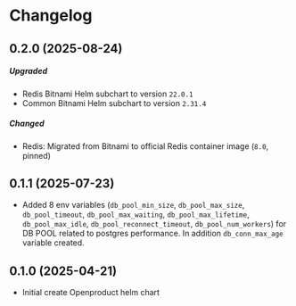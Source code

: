 
# Changelog

## 0.2.0 (2025-08-24)
##### Upgraded 
- Redis Bitnami Helm subchart to version `22.0.1`
- Common Bitnami Helm subchart to version `2.31.4`
##### Changed
- Redis: Migrated from Bitnami to official Redis container image (`8.0`, pinned)

## 0.1.1 (2025-07-23)

- Added 8 env variables (`db_pool_min_size`, `db_pool_max_size`, `db_pool_timeout`, `db_pool_max_waiting`, `db_pool_max_lifetime`, `db_pool_max_idle`, `db_pool_reconnect_timeout`, `db_pool_num_workers`) for DB POOL related to postgres performance. In addition `db_conn_max_age` variable created.

## 0.1.0 (2025-04-21)

- Initial create Openproduct helm chart

